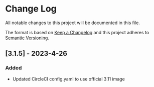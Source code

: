 # Change Log

All notable changes to this project will be documented in this file.

The format is based on [Keep a Changelog](http://keepachangelog.com/)
and this project adheres to [Semantic Versioning](http://semver.org/).

## [3.1.5] - 2023-4-26

### Added

- Updated CircleCI config.yaml to use official 3.11 image 